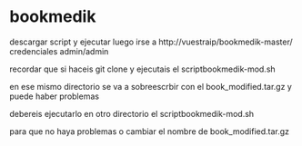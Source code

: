 # bookmedik

descargar script y ejecutar luego irse a http://vuestraip/bookmedik-master/ credenciales admin/admin

recordar que si haceis git clone y ejecutais el scriptbookmedik-mod.sh

en ese mismo directorio se va a sobreescrbir con el book_modified.tar.gz y puede haber problemas

debereis ejecutarlo en otro directorio el scriptbookmedik-mod.sh

para que no haya problemas o cambiar el nombre de book_modified.tar.gz
